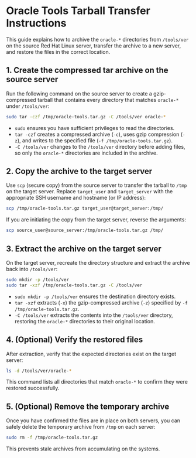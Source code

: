 # Oracle Tools Tarball Transfer Instructions

This guide explains how to archive the `oracle-*` directories from `/tools/ver` on the source Red Hat Linux server, transfer the archive to a new server, and restore the files in the correct location.

## 1. Create the compressed tar archive on the source server
Run the following command on the source server to create a gzip-compressed tarball that contains every directory that matches `oracle-*` under `/tools/ver`:

```bash
sudo tar -czf /tmp/oracle-tools.tar.gz -C /tools/ver oracle-*
```

- `sudo` ensures you have sufficient privileges to read the directories.
- `tar -czf` creates a compressed archive (`-c`), uses gzip compression (`-z`), and writes to the specified file (`-f /tmp/oracle-tools.tar.gz`).
- `-C /tools/ver` changes to the `/tools/ver` directory before adding files, so only the `oracle-*` directories are included in the archive.

## 2. Copy the archive to the target server
Use `scp` (secure copy) from the source server to transfer the tarball to `/tmp` on the target server. Replace `target_user` and `target_server` with the appropriate SSH username and hostname (or IP address):

```bash
scp /tmp/oracle-tools.tar.gz target_user@target_server:/tmp/
```

If you are initiating the copy from the target server, reverse the arguments:

```bash
scp source_user@source_server:/tmp/oracle-tools.tar.gz /tmp/
```

## 3. Extract the archive on the target server
On the target server, recreate the directory structure and extract the archive back into `/tools/ver`:

```bash
sudo mkdir -p /tools/ver
sudo tar -xzf /tmp/oracle-tools.tar.gz -C /tools/ver
```

- `sudo mkdir -p /tools/ver` ensures the destination directory exists.
- `tar -xzf` extracts (`-x`) the gzip-compressed archive (`-z`) specified by `-f /tmp/oracle-tools.tar.gz`.
- `-C /tools/ver` extracts the contents into the `/tools/ver` directory, restoring the `oracle-*` directories to their original location.

## 4. (Optional) Verify the restored files
After extraction, verify that the expected directories exist on the target server:

```bash
ls -d /tools/ver/oracle-*
```

This command lists all directories that match `oracle-*` to confirm they were restored successfully.

## 5. (Optional) Remove the temporary archive
Once you have confirmed the files are in place on both servers, you can safely delete the temporary archive from `/tmp` on each server:

```bash
sudo rm -f /tmp/oracle-tools.tar.gz
```

This prevents stale archives from accumulating on the systems.
